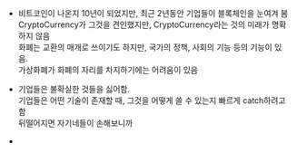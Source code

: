
- 비트코인이 나온지 10년이 되었지만, 최근 2년동안 기업들이 블록체인을 눈여겨 봄  
  CryptoCurrency가 그것을 견인했지만, CryptoCurrency라는 것의 미래가 명확하지 않음  
  화폐는 교환의 매개로 쓰이기도 하지만, 국가의 정책, 사회의 기능 등의 기능이 있음.  
  가상화폐가 화폐의 자리를 차지하기에는 어려움이 있음  
  
- 기업들은 불확실한 것들을 싫어함.  
  기업들은 어떤 기술이 존재할 때, 그것을 어떻게 쓸 수 있는지 빠르게 catch하려고 함  
  뒤떨어지면 자기네들이 손해보니까
  
- 
  
